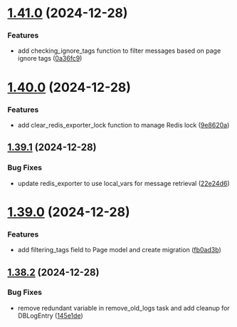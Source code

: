 # [1.41.0](https://github.com/ghorbani-mohammad/Crawler-Framework/compare/v1.40.0...v1.41.0) (2024-12-28)


### Features

* add checking_ignore_tags function to filter messages based on page ignore tags ([0a36fc9](https://github.com/ghorbani-mohammad/Crawler-Framework/commit/0a36fc93dfb00e309be10d4358efe0e8f4ccc81b))



# [1.40.0](https://github.com/ghorbani-mohammad/Crawler-Framework/compare/v1.39.1...v1.40.0) (2024-12-28)


### Features

* add clear_redis_exporter_lock function to manage Redis lock ([9e8620a](https://github.com/ghorbani-mohammad/Crawler-Framework/commit/9e8620a689be45fa4f947d4deba46a1e6b81d93d))



## [1.39.1](https://github.com/ghorbani-mohammad/Crawler-Framework/compare/v1.39.0...v1.39.1) (2024-12-28)


### Bug Fixes

* update redis_exporter to use local_vars for message retrieval ([22e24d6](https://github.com/ghorbani-mohammad/Crawler-Framework/commit/22e24d6461264682c8accbab10e10beeeef2dd82))



# [1.39.0](https://github.com/ghorbani-mohammad/Crawler-Framework/compare/v1.38.2...v1.39.0) (2024-12-28)


### Features

* add filtering_tags field to Page model and create migration ([fb0ad3b](https://github.com/ghorbani-mohammad/Crawler-Framework/commit/fb0ad3bd55a84b84bcc3f208fab0bb29929a4e86))



## [1.38.2](https://github.com/ghorbani-mohammad/Crawler-Framework/compare/v1.38.1...v1.38.2) (2024-12-28)


### Bug Fixes

* remove redundant variable in remove_old_logs task and add cleanup for DBLogEntry ([145e1de](https://github.com/ghorbani-mohammad/Crawler-Framework/commit/145e1de9b9cfab5e607b7a23f40ef2bf62fd6b8d))



